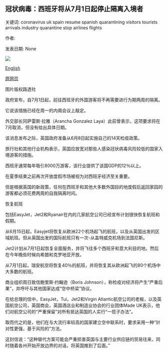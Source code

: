 ## 冠状病毒：西班牙将从7月1日起停止隔离入境者

关键词: coronavirus uk spain resume spanish quarantining visitors tourists arrivals industry quarantine stop airlines flights

作者: 

发表日期: None

![](https://ichef.bbci.co.uk/news/1024/branded_news/A40B/production/_112459914_reuters.jpg)

[English](Coronavirus%3A%20Spain%20to%20stop%20quarantining%20arrivals%20from%201%20July.md)

[原网页](https://www.bbc.com/news/business-52800611)

图片版权路透社

政府宣布，自7月1日起，前往西班牙的外国游客将不再需要进行为期两周的隔离。

它说该措施已经在周一的内阁会议上敲定。

外交部长冈萨雷斯·拉雅（Arancha Gonzalez Laya）此前曾表示，这项要求将在7月取消，但没有给出具体日期。

该消息发布之际，英国政府准备从6月8日起实施自己的14天检疫政策。

旅行社和其他行业机构表示，英国应放宽对那些人感染冠状病毒风险较低的国家入境游客的措施。

西班牙通常每年吸引8000万游客，该行业提供了该国GDP的12％以上。

在夏季结束之前再次开放度假市场被视为对西班牙经济至关重要。

但是根据英国的新政策，任何在西班牙和其他大多数外国目的地度假后返回家园的游客都必须花费两周的自我隔离时间。

恢复航班

包括EasyJet，Jet2和Ryanair在内的几家航空公司已经宣布计划很快恢复航班和假期。

从6月15日起，Easyjet将恢复从欧洲22个机场起飞的航班，以及从英国出发的区域航班。但从英国出发的国际航班只有一次-从盖特威克机场到法国尼斯。

Jet2计划从7月1日起恢复全面服务，并将飞往多个西班牙和意大利目的地，然后在今年晚些时候向希腊和克罗地亚开放。

从7月1日起，瑞安航空将恢复40％的航班，并将恢复其从欧洲起飞的80个机场中大多数的航班。

商业组织周日致信鲍里斯·约翰逊（Boris Johnson），称检疫对经济将产生“严重后果”，并呼吁与其他国家达成“空中桥梁”协议。

在给总理的信中，EasyJet，Tui，Jet2和Virgin Atlantic航空公司的老板，以及英国航空公司，英国商会，英国酒店业和制造业协会的行业团体Made UK表示，他们对航空公司的“严重保留”对所有抵达英国的人实行“一揽子办法”。

取而代之的是，他们在与大流行率较高的国家建立空中联系时，要求采用一种“针对性更强，基于风险的”方法。

这封信说：“这种替代方案可能会严重损害英国与主要行业供应链的贸易往来，同时随着各州开始开放边界的对话，将英国推到了后面。”